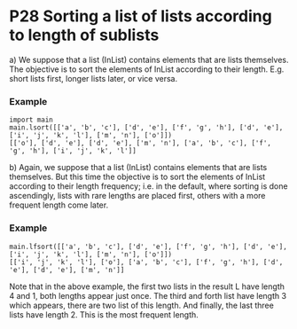 # P28 Sorting a list of lists according to length of sublists
a) We suppose that a list (InList) contains elements that are lists themselves. The objective is to sort the elements of InList according to their length. E.g. short lists first, longer lists later, or vice versa.

### Example
```
import main
main.lsort([['a', 'b', 'c'], ['d', 'e'], ['f', 'g', 'h'], ['d', 'e'], ['i', 'j', 'k', 'l'], ['m', 'n'], ['o']])
[['o'], ['d', 'e'], ['d', 'e'], ['m', 'n'], ['a', 'b', 'c'], ['f', 'g', 'h'], ['i', 'j', 'k', 'l']]
```

b) Again, we suppose that a list (InList) contains elements that are lists themselves. But this time the objective is to sort the elements of InList according to their length frequency; i.e. in the default, where sorting is done ascendingly, lists with rare lengths are placed first, others with a more frequent length come later.

### Example
```
main.lfsort([['a', 'b', 'c'], ['d', 'e'], ['f', 'g', 'h'], ['d', 'e'], ['i', 'j', 'k', 'l'], ['m', 'n'], ['o']])
[['i', 'j', 'k', 'l'], ['o'], ['a', 'b', 'c'], ['f', 'g', 'h'], ['d', 'e'], ['d', 'e'], ['m', 'n']]
```

Note that in the above example, the first two lists in the result L have length 4 and 1, both lengths appear just once. The third and forth list have length 3 which appears, there are two list of this length. And finally, the last three lists have length 2. This is the most frequent length.
